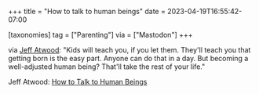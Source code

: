 +++
title = "How to talk to human beings"
date = 2023-04-19T16:55:42-07:00

[taxonomies]
tag = ["Parenting"]
via = ["Mastodon"]
+++

via [Jeff Atwood](https://infosec.exchange/@codinghorror/110227700341530009): "Kids will teach you, if you let them. They'll teach you that getting born is the easy part. Anyone can do that in a day. But becoming a well-adjusted human being? That'll take the rest of your life."

<!-- more -->

Jeff Atwood: [How to Talk to Human Beings](https://blog.codinghorror.com/how-to-talk-to-human-beings/)
